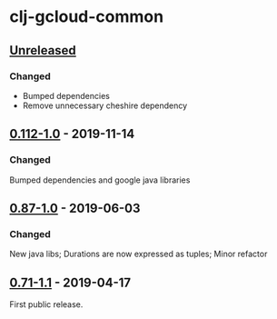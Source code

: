 # clj-gcloud-common

## [Unreleased]

### Changed
* Bumped dependencies
* Remove unnecessary cheshire dependency

## [0.112-1.0] - 2019-11-14

### Changed

Bumped dependencies and google java libraries

## [0.87-1.0] - 2019-06-03

### Changed

New java libs; Durations are now expressed as tuples; Minor refactor

## [0.71-1.1] - 2019-04-17

First public release.

[Unreleased]: https://github.com/oscaro/clj-gcloud-common/-/compare/0.112-1.0...devel

[0.112-1.0]: https://github.com/oscaro/clj-gcloud-common/-/compare/0.87-1.0...0.112-1.0
[0.87-1.0]: https://github.com/oscaro/clj-gcloud-common/-/compare/0.71-1.1...0.87-1.0
[0.71-1.1]: https://github.com/oscaro/clj-gcloud-common/releases/tag/0.71-1.1

